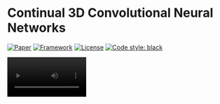 # Continual 3D Convolutional Neural Networks
[![Paper](http://img.shields.io/badge/paper-arxiv.2106.00050-B31B1B.svg)](https://arxiv.org/abs/2106.00050)
[![Framework](https://img.shields.io/badge/Built_to-Ride-643DD9.svg)](https://github.com/LukasHedegaard/ride)
[![License](https://img.shields.io/badge/License-Apache%202.0-blue.svg)](https://opensource.org/licenses/Apache-2.0)
[![Code style: black](https://img.shields.io/badge/code%20style-black-000000.svg)](https://github.com/psf/black)

<video src='presentation/5612.mp4' width=180/>

Continual 3D Convolutional Neural Networks (Co3D CNNs) are a new computational formulation of spatio-temporal 3D CNNs, in which videos are processed frame-by-frame rather than by clip.

In online processing tasks demanding frame-wise predictions, Co3D CNNs dispense with the computational redundancies of regular 3D CNNs, namely the repeated convolutions over frames, which appear in multiple clips.

Co3D CNNs are weight-compatible with regular 3D CNNs, do not need further training, and reduce the floating point operations for frame-wise computations by more than an order of magnitude!

## News
- 2022-07-04 Our paper _"Continual 3D Convolutional Neural Networks for Real-time Processing of Videos"_ has been accepted at the [European Conference on Computer Vision (ECCV) 2022](https://eccv2022.ecva.net).


## Principle 

<div align="center">
  <img src="figures/coconv.png" width="500">
  <br>
  Continual Convolution. 
	An input (green d or e) is convolved with a kernel (blue α, β). The intermediary feature-maps corresponding to all but the last temporal position are stored, while the last feature map and prior memory are summed to produce the resulting output. For a continual stream of inputs, Continual Convolutions produce identical outputs to regular convolutions.
</div>


## Results
<div align="center">
  <img src="figures/acc-vs-flops.png" width="500">
  <br>
  Accuracy/complexity trade-off for Continual X3D CoX3D and recent state-of-the-art 3D CNNs on Kinetics-400 using 1-clip/frame testing. 
  For regular 3D CNNs, the FLOPs per clip ■ are noted, while the FLOPs per frame ● are shown for the Continual 3D CNNs. 
  The CoX3D models used the weights from the X3D models without further fine-tuning.
  The global average pool size for the network is noted in each point.
  The diagonal and vertical arrows indicate respectively a transfer from regular to Continual 3D CNN and an extension of receptive field.

  <br>
  <br>

<img src="figures/results.png">
<br>
  Benchmark of state-of-the-art methods on Kinetics-400. The noted accuracy is the single clip or frame top-1 score using RGB as the only input-modality. 
  The performance was evaluated using publicly available pre-trained models without any further fine-tuning.
  For thoughput comparison, evaluations per second denote frames per second for the CoX3D models and clips per second for the remaining models. Throughput results are the mean +/- std of 100 measurements. Pareto-optimal models are marked with bold. Mem. is the maximum allocated memory during inference noted in megabytes.
</div>



# Setup

1. Clone the project code
    ```bash
    git clone https://github.com/LukasHedegaard/co3d
    cd co3d
    ```

1. Create and activate `conda` environent (optional)
    ```bash
    conda create --name co3d python=3.8
    conda activate co3d
    ```

1. Install Python dependencies
    ```bash
    pip install -e .[dev]
    ``` 

1. Install [FFMPEG](https://ffmpeg.org) and [UNRAR](https://www.rarlab.com/rar_add.htm)

1. Fill in the information on your dataset folder path in the `.env` file:
    ```bash
    DATASETS_PATH=/path/to/datasets
    LOGS_PATH=/path/to/logs
    CACHE_PATH=.cache
    ```

1. Download dataset using [these instructions](datasets/README.md)


# Models

## [CoX3D](models/cox3d/README.md)
_CoX3D_ is the Continual-CNN implementation of X3D.
In contrast to regular 3D CNNs, which take a whole video clip as input, Continual CNNs operate frame-by-frame and can thus speed up computation by a significant margin.


## [CoSlow](models/coslow/README.md)
_CoSlow_ is the Continual-CNN implementation of Slow.


## [CoI3D](models/coi3d/README.md)
_CoSlow_ is the Continual-CNN implementation of I3d.


## [X3D](models/x3d/README.md)
_X3D_ [[ArXiv](https://arxiv.org/abs/2004.04730), [Repo](https://github.com/facebookresearch/SlowFast)] is a family of 3D variants of the EfficientNet achitecture, which produce state-of-the-art results for lightweight human activity recognition.


## [R(2+1)D](models/r2plus1d/README.md)
_R(2+1)D_ [[ArXiv](https://arxiv.org/abs/1705.07750), [Repo](https://pytorch.org/vision/stable/models.html#torchvision.models.video.r2plus1d_18)] is a CNN for activity recognition, which separates the 3D convolution into a spatial 2D convolution and a temporal 1D convolution in order to reduce the number of parameters and increase the network efficiency.


## [I3D](models/i3d/README.md)
_I3D_ [[ArXiv](https://arxiv.org/abs/1705.07750), [Repo](https://github.com/deepmind/kinetics-i3d)] is a 3D CNN for activity recognition, proposed to "inflate" the weights from a 2D CNN pretrained on ImageNet in the initialisation of the 3D CNN, thereby improving accuracy and reducing training time.

The implementation here is a port of the one found in the [SlowFast Repo](https://github.com/facebookresearch/SlowFast).


## [SlowFast](models/slowfast/README.md)
_SlowFast_ [[ArXiv](https://arxiv.org/abs/1812.03982), [Repo](https://github.com/facebookresearch/SlowFast)] is two-stream 3D CNNs architecture for video-recognition. The structure includes two pathways with one pathway operating at a slower frame-rate than the other.


## [Slow](models/coresnet/README.md)
_Slow_ is the "slow" branch of the SlowFast network [[ArXiv](https://arxiv.org/abs/1812.03982), [Repo](https://github.com/facebookresearch/SlowFast)]

# Usage
The project code written in PyTorch and uses [Ride](https://github.com/LukasHedegaard/ride) to provide implementations of training, evaluations, and benchmarking methods.
A plethora of usage options are available, which are best explored in the [Ride docs](https://ride.readthedocs.io) or the command-line help, e.g.:
```bash
python models/cox3d/main.py --help 
```

This repository contains the implementations of Continual X3D (CoX3D), as well as number of 3D-CNN baselines.

Each model has its own folder with a self-contained implementation, scripts, weight download utilities, hparams and profiling results. 
Overview tables for scripts used to download weights, run the model test-sequences, and throughput benchmarks are found below:

## Download weights
| Model         | Dataset  | Download |
| -------       | -------- | -------- |
| I3D-R50       | Kinetics | [download](https://dl.fbaipublicfiles.com/pyslowfast/model_zoo/kinetics400/I3D_8x8_R50.pkl)
| R(2+1)D-18    | Kinetics | [download](https://download.pytorch.org/models/r2plus1d_18-91a641e6.pth)
| SlowFast-8x8  | Kinetics | [download](https://dl.fbaipublicfiles.com/pyslowfast/model_zoo/kinetics400/SLOWFAST_8x8_R50.pkl)
| SlowFast-4x16 | Kinetics | [download](https://dl.fbaipublicfiles.com/pyslowfast/model_zoo/kinetics400/SLOWFAST_4x16_R50.pkl)
| Slow-8x8      | Kinetics | [download](https://dl.fbaipublicfiles.com/pytorchvideo/model_zoo/kinetics/SLOW_8x8_R50.pyth)
| (Co)X3D-XS    | Kinetics | [download](https://dl.fbaipublicfiles.com/pyslowfast/x3d_models/x3d_xs.pyth)
| (Co)X3D-S     | Kinetics | [download](https://dl.fbaipublicfiles.com/pyslowfast/x3d_models/x3d_s.pyth)
| (Co)X3D-M     | Kinetics | [download](https://dl.fbaipublicfiles.com/pyslowfast/x3d_models/x3d_m.pyth)
| (Co)X3D-L     | Kinetics | [download](https://dl.fbaipublicfiles.com/pyslowfast/x3d_models/x3d_l.pyth)
| (Co)Slow-8x8  | Charades | [download](https://dl.fbaipublicfiles.com/pytorchvideo/model_zoo/charades/SLOW_8x8_R50.pyth)


## Evaluate on Kinetics400
Evaluate the 1-clip accuracy of pretrained models. 
The scripts should be executed from project root.

| Model         | Script |
| -------       | -------- | 
| I3D-R50       | [`./models/i3d/scripts/test/kinetics400.sh`](models/i3d/scripts/test/kinetics400.sh) | 
| R(2+1)D-18    | [`./models/r2plus1d/scripts/test/kinetics400.sh`](models/r2plus1d/scripts/test/kinetics400.sh) | 
| SlowFast      | [`./models/slowfast/scripts/test/kinetics400.sh`](models/slowfast/scripts/test/kinetics400.sh) | 
| Slow          | [`./models/slow/scripts/test/kinetics400.sh`](models/slow/scripts/test/kinetics400.sh) | 
| X3D           | [`./models/x3d/scripts/test/kinetics400.sh`](models/x3d/scripts/test/kinetics400.sh) | 
| CoX3D         | [`./models/cox3d/scripts/test/kinetics400.sh`](models/cox3d/scripts/test/kinetics400.sh) | 
| CoSlow        | [`./models/coslow/scripts/test/kinetics400.sh`](models/coslow/scripts/test/kinetics400.sh) | 
| CoI3D         | [`./models/coi3d/scripts/test/kinetics400.sh`](models/coi3d/scripts/test/kinetics400.sh) | 


## Evaluate on Charades
Evaluate the 1-clip accuracy of pretrained models. 
The scripts should be executed from project root.

| Model         | Script |
| -------       | -------- | 
| (Co)Slow-8x8       | [`./models/coslow/scripts/test/charades.sh`](models/coslow/scripts/test/charades.sh) | 


## Benchmark FLOPs and throughput
The scripts should be executed from project root.

| Model         | Script |
| -------       | -------- | 
| I3D-R50       | [`./models/i3d/scripts/profile/kinetics400.sh`](models/i3d/scripts/profile/kinetics400.sh) | 
| R(2+1)D-18    | [`./models/r2plus1d/scripts/profile/kinetics400.sh`](models/r2plus1d/scripts/profile/kinetics400.sh) | 
| SlowFast      | [`./models/slowfast/scripts/profile/kinetics400.sh`](models/slowfast/scripts/profile/kinetics400.sh) | 
| Slow          | [`./models/slow/scripts/profile/kinetics400.sh`](models/slow/scripts/profile/kinetics400.sh) | 
| X3D           | [`./models/x3d/scripts/profile/kinetics400.sh`](models/x3d/scripts/profile/kinetics400.sh) | 
| CoX3D         | [`./models/cox3d/scripts/profile/kinetics400.sh`](models/cox3d/scripts/profile/kinetics400.sh) | 
| CoI3D         | [`./models/coi3d/scripts/profile/kinetics400.sh`](models/coi3d/scripts/profile/kinetics400.sh) | 
| CoSlow        | [`./models/coslow/scripts/profile/kinetics400.sh`](models/coslow/scripts/profile/kinetics400.sh) | 


# Citation   
```
@inproceedings{hedegaard2022continual,
    title={Continual 3D Convolutional Neural Networks for Real-time Processing of Videos},
    author={Lukas Hedegaard and Alexandros Iosifidis},
    booktitle={European Conference on Computer Vision (ECCV)},
    year={2022},
}
```

## Acknowledgement
This work has received funding from the European Union’s Horizon 2020 research and innovation programme under grant agreement No 871449 (OpenDR).
